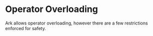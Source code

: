 # Operator Overloading
Ark allows operator overloading, however there are a few restrictions enforced 
for safety.